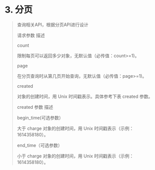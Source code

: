 # 3. 分页

> 查询相关API，根据分页API进行设计
> 
> 请求参数	描述
> 
> count
> 
> 限制每页可以返回多少对象，无默认值（必传值：count>=1)。
> 
> page
> 
> 在分页查询时从第几页开始查询，无默认值（必传值：page>=1)。
> 
> created
> 
> 对象的创建时间，用 Unix 时间戳表示。具体参考下表 created 参数。
> 
> created 参数	描述
> 
> begin_time(可选参数）
> 
> 大于 charge 对象的创建时间，用 Unix 时间戳表示（示例：1614358180）。
> 
> end_time（可选参数）
> 
> 小于 charge 对象的创建时间，用 Unix 时间戳表示（示例：1614358180）。
